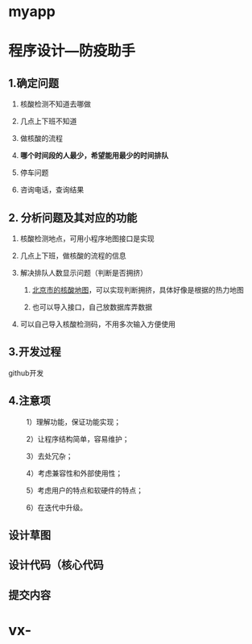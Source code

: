 # myapp

# 程序设计—防疫助手

## 1.确定问题

1. 核酸检测不知道去哪做

2. 几点上下班不知道

3. 做核酸的流程

4. **哪个时间段的人最少，希望能用最少的时间排队**

5. 停车问题

6. 咨询电话，查询结果

## 2. 分析问题及其对应的功能

1. 核酸检测地点，可用小程序地图接口是实现

2. 几点上下班，做核酸的流程的信息

3. 解决排队人数显示问题（判断是否拥挤）
   
   1. [北京市的核酸地图](http://mp.weixin.qq.com/s?__biz=MzIzNDczOTk5NA==&mid=2247502250&idx=2&sn=d50d17b059dce96c375c729bd9ad29f1&chksm=e8f349dfdf84c0c9078ba991fb65c5524bbe6f955051c1b747df5da6cde3558a49608dfb8f85&mpshare=1&scene=23&srcid=0712xHzudpcAf63jn3CUJvjf&sharer_sharetime=1657624258002&sharer_shareid=2f7a039508488e57b6c88702ca2db0b7#rd)，可以实现判断拥挤，具体好像是根据的热力地图
   
   2. 也可以导入接口，自己放数据库弄数据

4. 可以自己导入核酸检测码，不用多次输入方便使用

## 3.开发过程

github开发

## 4.注意项

         1）理解功能，保证功能实现；

         2）让程序结构简单，容易维护；

         3）去处冗杂；

         4）考虑兼容性和外部使用性；

         5）考虑用户的特点和软硬件的特点；

         6）在迭代中升级。

## 设计草图

## 设计代码（核心代码

## 提交内容
# vx-
